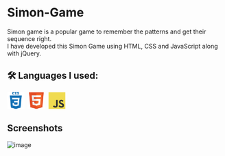 # Simon-Game
Simon game is a popular game to remember the patterns and get their sequence right.<br> I have developed this Simon Game using HTML, CSS and JavaScript along with jQuery.

## :hammer_and_wrench: Languages I used:
<div>
  <img src="https://github.com/devicons/devicon/blob/master/icons/css3/css3-plain-wordmark.svg"  title="CSS3" alt="CSS" width="40" height="40"/>&nbsp;
  <img src="https://github.com/devicons/devicon/blob/master/icons/html5/html5-original.svg" title="HTML5" alt="HTML" width="40" height="40"/>&nbsp;
  <img src="https://github.com/devicons/devicon/blob/master/icons/javascript/javascript-original.svg" title="JavaScript" alt="JavaScript" width="40" height="40"/>&nbsp;
</div>

## Screenshots
![image](https://user-images.githubusercontent.com/60049633/179123182-304900c5-b628-4c17-a884-b56e1bb1afe3.png)


